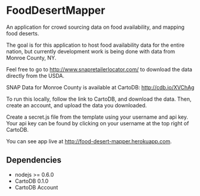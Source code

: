 FoodDesertMapper
=================

An application for crowd sourcing data on food availability, and mapping food deserts.

The goal is for this application to host food availability data for the entire nation, but currently development work is being done with data from Monroe County, NY.

Feel free to go to http://www.snapretailerlocator.com/ to download the data directly from the USDA.

SNAP Data for Monroe County is available at CartoDB: http://cdb.io/XVChAg

To run this locally, follow the link to CartoDB, and download the data. Then, create an account, and upload the data you downloaded.

Create a secret.js file from the template using your username and api key. Your api key can be found by clicking on your username at the top right of CartoDB.

You can see app live at http://food-desert-mapper.herokuapp.com.

Dependencies
------------
* nodejs >= 0.6.0
* CartoDB 0.1.0
* CartoDB Account

